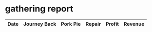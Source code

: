 # gathering report

| Date       | Journey Back | Pork Pie | Repair | Profit | Revenue |
|------------|--------------|----------|--------|--------|---------|
